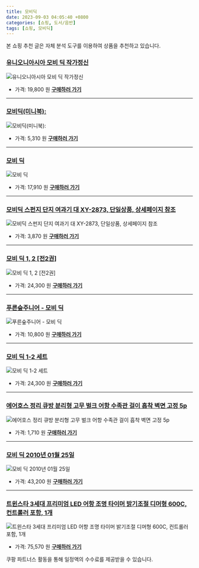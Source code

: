 ```yaml
---
title: 모비딕
date: 2023-09-03 04:05:40 +0800
categories: [쇼핑, 도서/음반]
tags: [쇼핑, 모비딕]
---
```

본 쇼핑 추천 글은 자체 분석 도구를 이용하여 상품을 추천하고 있습니다.
### [유니오니아시아 모비 딕   작가정신](https://link.coupang.com/re/AFFSDP?lptag=AF1030537&pageKey=7578718183&itemId=20001798097&vendorItemId=82349318890&traceid=V0-153-3a4de9d45dd68c16&requestid=20230907040540079150880560&token=31850C%7CMIXED)
![유니오니아시아 모비 딕   작가정신](https://ads-partners.coupang.com/image1/seVzqcA3QSC2Lbv4sVvg0hmOVS7xxB_vhMKFxQV1WEbsQdknhYodMq-uX9oxWQTa-uvdLnHOTqD03_WjUET9-PlWxOt-x-2OXEM9o7ZnlTDzKwoPNyVkLqcLUDS23zAkMjesXTrTg4FsL21Xpi1FJQHw0zcHkWVJvcdGe0W8uY2gkzioNbTQ09svQZlgbYn4Xfy-xRobAxB-Z2qwngD6KGUl6eVf5psFtJYeIzuUudscMVrQFT2g4lpaDUkkOxFuZ4ickMtyOql_2TspxlU1NYt1wyMHGNBF0xdCl6qEIg==)
- 가격: 19,800 원
[**구매하러 가기**](https://link.coupang.com/re/AFFSDP?lptag=AF1030537&pageKey=7578718183&itemId=20001798097&vendorItemId=82349318890&traceid=V0-153-3a4de9d45dd68c16&requestid=20230907040540079150880560&token=31850C%7CMIXED)
---
### [모비딕(미니북):](https://link.coupang.com/re/AFFSDP?lptag=AF1030537&pageKey=1298704959&itemId=2311673193&vendorItemId=70308441083&traceid=V0-153-0a6b6eed60c770a8&requestid=20230907040540079150880560&token=31850C%7CMIXED)
![모비딕(미니북):](https://ads-partners.coupang.com/image1/vQRAZGA6Bn9fE518vaiGW2Pbk4rYPJwq37bkry-IKZq0ZlMicJvLf6VX_MwmKkrtGKz8-BEUw7F2PQKvs_TxgJyVpuEZDeraMV1zmbR6OIGzBTtoKfHDcsR_Sdd1PRWYLzrOM9nyCLbY5oo-SjOoxlhbDgi7qP7vBUOAVERRiVzVhtibaj9Zx5NafQg-GyMFYA-g9VzkoXS5ip1MMfOHPUrcugkDZp87QnAwWeIyjWi9Cf8ZDD99R4xVgaaaCZ4oBR5boviPP1d-HX06r3wFpybmjDWVsgBB7O6Pc8v-Ob7W)
- 가격: 5,310 원
[**구매하러 가기**](https://link.coupang.com/re/AFFSDP?lptag=AF1030537&pageKey=1298704959&itemId=2311673193&vendorItemId=70308441083&traceid=V0-153-0a6b6eed60c770a8&requestid=20230907040540079150880560&token=31850C%7CMIXED)
---
### [모비 딕](https://link.coupang.com/re/AFFSDP?lptag=AF1030537&pageKey=6748683044&itemId=15776156615&vendorItemId=82902319631&traceid=V0-153-61b9f45d97504702&requestid=20230907040540079150880560&token=31850C%7CMIXED)
![모비 딕](https://ads-partners.coupang.com/image1/9qmLeG2v2F21AyJP9gNlpAThFt5-oAQMYlXjkG8R8NDIobk2x2Gyl-tIeYK2eXKrchGa_FjvxDmBUudCZBDMwWCbcFsxjAwqrJCcntsDhnSLckYqrrE3j_H5XgXAJ4vsNSOH9w4gEj8WzFJbt9azO_Z6LtOqur-BRXRwhG4d-PMTM2G4ef4pwGUGtU5of1NJq0NqLrf0hoRxttVDyeAiPmS5E1a5_yPmqHh8F-jIITUuzpBjy0KNoA1sNv094u-yVpiEnxMZg-DVBjtXCtjDDP346YxsbWY2YXG5nmjEWg==)
- 가격: 17,910 원
[**구매하러 가기**](https://link.coupang.com/re/AFFSDP?lptag=AF1030537&pageKey=6748683044&itemId=15776156615&vendorItemId=82902319631&traceid=V0-153-61b9f45d97504702&requestid=20230907040540079150880560&token=31850C%7CMIXED)
---
### [모비딕 스펀지 단지 여과기 대 XY-2873, 단일상품, 상세페이지 참조](https://link.coupang.com/re/AFFSDP?lptag=AF1030537&pageKey=335199319&itemId=1069724231&vendorItemId=79532027311&traceid=V0-153-5bc6ce3dd7677956&clickBeacon=yyyzRew%2FjyvIbRskPIOWeJqVOeXKpD%2FatL%2BA1NMxP0E6PL9uPakYvCfLw5u7ke6W%2BW7DR1j%2FuGkn4%2BEVDnC2scvTfLvpPyO4MjkZfpovm0Kakb2cZ6t1OFWKhFUfpwH3qxeyXbxpcGGI43Ie77NCBs%2BQ4TeGTXx1Uq4JANw5nI%2F6TazpPvMgdKnl9N8cFlDrZ3v30jJTKK18ny%2FP2pNhlNsYcx6ci6E4tfrA82JndrtHo4%2FMbx%2FXuJqgUhVHlCjvXuAgmlqA2S7UFfEZatoRoIh43jLbJJ2oXomsnYr%2FIq33kUa7sNWVwdjfkrlmTags5ZQJ%2Bpoz5zkPRhwe%2BrSK14GbS4pXfoN713Dr%2FKaNtJubv%2FmxdtJyye1UP4KjvQIVP4pa6aT6VnFypEz21cdbDhh%2FA2Em4R%2FODQiv6eVtcC3tFVhuh7DRllLXjmQ1b6iDwp7mqAiUgoZzhBjSVUXot%2FzMzi0x7FhvagkTt5ULFpOs%2BSiF4E5RqlvPwXj9qLVXpwUySBVEfg2G%2BJm27gRYnL%2FU7YLzwD1zvMpidrMnZtW%2F5jzNpgDxmaA0fgvhbeK2mgXbVcF%2BYKT6lLFtURCA2o9G%2FV%2BcyMIf7QKg40l2%2BTBpZjKmhmR3tXT%2BOxRYbE5t%2F6gC1uINe0%2BHf1C8hPtxEjzd%2BBaFI9FSYDs04hSFeK9zRBB2PaIRIiCLuPernSp3Mha%2Bw0CKysaEBw2FCfbFXQk7tx1xXtzsnFWUUKf3tvQiRY5PSOVv%2Blo363eTTz%2BzUw9axpXNOOJL8Z9mh8GcIuhopfAM5ad%2FNckrtnDQtRyiDJ2UrHZzGoMTi4gFUKJ0NL2ZYoSuX8g%2BUbqRkLk5U7SsnP2S7W7YZySK1%2F3otFg%3D&requestid=20230907040540079150880560&token=31850C%7CMIXED)
![모비딕 스펀지 단지 여과기 대 XY-2873, 단일상품, 상세페이지 참조](https://ads-partners.coupang.com/image1/vdZs0qe4sA_NcUcivUJJTETiITlvUtQJdR3f3RiMJATrv7Zb65MNTZTmO4cfsQLIvlVkEtg8qRJKfvWmtq9IsmgtO_7AkBdySNjacooRlG0EePPa4PL7AveEcdhNdjlDa_w-EvwDgR7dl6BO02A7bOnvSNSdTxLux7l0VBRfNOwDQO78NN_fvEhUPz3U-tkFwl9jlVhNu9h-O0lkQgyPnmVneakdkfuLuHnYZ-h1wKrFF3E1pG7qlXAMjqv_I4JztrPGuIU_8SMysfYVXPX6toXe4t6pULhpbJjOECTkDkBCGEqJYw==)
- 가격: 3,870 원
[**구매하러 가기**](https://link.coupang.com/re/AFFSDP?lptag=AF1030537&pageKey=335199319&itemId=1069724231&vendorItemId=79532027311&traceid=V0-153-5bc6ce3dd7677956&clickBeacon=yyyzRew%2FjyvIbRskPIOWeJqVOeXKpD%2FatL%2BA1NMxP0E6PL9uPakYvCfLw5u7ke6W%2BW7DR1j%2FuGkn4%2BEVDnC2scvTfLvpPyO4MjkZfpovm0Kakb2cZ6t1OFWKhFUfpwH3qxeyXbxpcGGI43Ie77NCBs%2BQ4TeGTXx1Uq4JANw5nI%2F6TazpPvMgdKnl9N8cFlDrZ3v30jJTKK18ny%2FP2pNhlNsYcx6ci6E4tfrA82JndrtHo4%2FMbx%2FXuJqgUhVHlCjvXuAgmlqA2S7UFfEZatoRoIh43jLbJJ2oXomsnYr%2FIq33kUa7sNWVwdjfkrlmTags5ZQJ%2Bpoz5zkPRhwe%2BrSK14GbS4pXfoN713Dr%2FKaNtJubv%2FmxdtJyye1UP4KjvQIVP4pa6aT6VnFypEz21cdbDhh%2FA2Em4R%2FODQiv6eVtcC3tFVhuh7DRllLXjmQ1b6iDwp7mqAiUgoZzhBjSVUXot%2FzMzi0x7FhvagkTt5ULFpOs%2BSiF4E5RqlvPwXj9qLVXpwUySBVEfg2G%2BJm27gRYnL%2FU7YLzwD1zvMpidrMnZtW%2F5jzNpgDxmaA0fgvhbeK2mgXbVcF%2BYKT6lLFtURCA2o9G%2FV%2BcyMIf7QKg40l2%2BTBpZjKmhmR3tXT%2BOxRYbE5t%2F6gC1uINe0%2BHf1C8hPtxEjzd%2BBaFI9FSYDs04hSFeK9zRBB2PaIRIiCLuPernSp3Mha%2Bw0CKysaEBw2FCfbFXQk7tx1xXtzsnFWUUKf3tvQiRY5PSOVv%2Blo363eTTz%2BzUw9axpXNOOJL8Z9mh8GcIuhopfAM5ad%2FNckrtnDQtRyiDJ2UrHZzGoMTi4gFUKJ0NL2ZYoSuX8g%2BUbqRkLk5U7SsnP2S7W7YZySK1%2F3otFg%3D&requestid=20230907040540079150880560&token=31850C%7CMIXED)
---
### [모비 딕 1, 2 [전2권]](https://link.coupang.com/re/AFFSDP?lptag=AF1030537&pageKey=341562686&itemId=1087061096&vendorItemId=5595342674&traceid=V0-153-1cd209a871e952d8&requestid=20230907040540079150880560&token=31850C%7CMIXED)
![모비 딕 1, 2 [전2권]](https://ads-partners.coupang.com/image1/BQ0ApoX1Jp5N2RgGBZdzDdz0g4xXMHkEnMKFVWO-AP6VI-wW3l7oUI-Kg1onoWKKGgRQBMib8-LxbrUr1VMxTnV-AtIqE1RaifBK3vr-TaodWJUGnXlkQY72KIjCcLqhseB_NhjWtCesrlliHg7ygAtXHRseySiQQpV7zkYciS32D-Bw89g-DguGSdVjmJkbgd0mi0sb6vrRvCA7V8w8j5CuNjKthnvmyWMrpdR8cTP_Vbb86bwJULldWWNBJrR5AI672X3xuAHO1K04foDVHhV5ACg8JAZxiC9KPhTPhR0=)
- 가격: 24,300 원
[**구매하러 가기**](https://link.coupang.com/re/AFFSDP?lptag=AF1030537&pageKey=341562686&itemId=1087061096&vendorItemId=5595342674&traceid=V0-153-1cd209a871e952d8&requestid=20230907040540079150880560&token=31850C%7CMIXED)
---
### [푸른숲주니어 - 모비 딕](https://link.coupang.com/re/AFFSDP?lptag=AF1030537&pageKey=5668143930&itemId=9325454241&vendorItemId=76610801097&traceid=V0-153-1184d3dcf19de288&requestid=20230907040540079150880560&token=31850C%7CMIXED)
![푸른숲주니어 - 모비 딕](https://ads-partners.coupang.com/image1/Q_4ksJJPbbf1swE6Qym8kHq1ZbhaTGgRUx6auHf-_4ev6uVWzL9TSDAXHN7ZlwvZx-Z9vknXAHCIgrJJ3FgBo1HPD7aj8qoaj30e3AoVUX8wFJlTny8GAfzwgDxYgBrpGJRrjo3cdJsufUtsji0cUvHdGZEMKVbUngepNDotb_8oQvJuj_2uqSSK46mfxn_iOM10O5TdhQZMQ1wLavRRst0ZayQ04Q2l0KoPBNXPsWY-c9xpQLoAnClcI20qjdRtovFKBtIVGrViyNQp1tywgg47TIJjXwTUzYf7Ymc6Jg==)
- 가격: 10,800 원
[**구매하러 가기**](https://link.coupang.com/re/AFFSDP?lptag=AF1030537&pageKey=5668143930&itemId=9325454241&vendorItemId=76610801097&traceid=V0-153-1184d3dcf19de288&requestid=20230907040540079150880560&token=31850C%7CMIXED)
---
### [모비 딕 1-2 세트](https://link.coupang.com/re/AFFSDP?lptag=AF1030537&pageKey=270383414&itemId=849022868&vendorItemId=5158206105&traceid=V0-153-e8b2890e7e00075a&requestid=20230907040540079150880560&token=31850C%7CMIXED)
![모비 딕 1-2 세트](https://ads-partners.coupang.com/image1/LCekvjtRhIUVrtSVLPvY8O1_6zrX0lhvERAePwJ7fK8VbnH1n86ztksPretdIeLFmK8rJBK9-T_biF_Nec0oB1FVMzHE6kSquPlXD8SsfFPvhfPPuWLOep2T4-0bPRFYBtgGsUhiMrOLfN-nn9h6Vc5gWgaioEClxe_DMtshY7QffBGJziOJ4QimygC5zoA4iNUxqUafAgV_zqsPt2WgDAghCvVC92eN4Y4ZsrLwOoLbqU_c16H5DOh-blLmUiXPJS_Gl-HGX-GT4hH6xXxdASJ0GC4eJB7-DU3SoXiP)
- 가격: 24,300 원
[**구매하러 가기**](https://link.coupang.com/re/AFFSDP?lptag=AF1030537&pageKey=270383414&itemId=849022868&vendorItemId=5158206105&traceid=V0-153-e8b2890e7e00075a&requestid=20230907040540079150880560&token=31850C%7CMIXED)
---
### [에어호스 정리 큐방 분리형 고무 벌크 어항 수족관 걸이 흡착 벽면 고정 5p](https://link.coupang.com/re/AFFSDP?lptag=AF1030537&pageKey=7310829729&itemId=18728825848&vendorItemId=84196386364&traceid=V0-153-9183992239084e5e&clickBeacon=yyyzRew%2FjyvIbRskPIOWeJqVOeXKpD%2FatL%2BA1NMxP0E6PL9uPakYvCfLw5u7ke6W%2BW7DR1j%2FuGkn4%2BEVDnC2sX9R2pV7NRfLVdfS6uvj%2Faqakb2cZ6t1OFWKhFUfpwH3Gte9xF1goiyDFXyQQGC1EmbsTE%2BnTmMLKwqwoE4wVAD6TazpPvMgdKnl9N8cFlDrZ3v30jJTKK18ny%2FP2pNhlNsYcx6ci6E4tfrA82JndrtHo4%2FMbx%2FXuJqgUhVHlCjvXuAgmlqA2S7UFfEZatoRoAv43AW8%2BGeS%2BQhcatrN9I56RbmAXjIdFyqjDbGcjng25ZQJ%2Bpoz5zkPRhwe%2BrSK13YlBdrmljOV%2FrDhQpTOTpKWp5HkIqOaQNtNn%2FJkRZSoP4pa6aT6VnFypEz21cdbDhh%2FA2Em4R%2FODQiv6eVtcC1lmGtbApgYAMspfD6wRz8Jc2CobnaGbRnTd1jKEpo7fnkiYNoG3TzQin1qJNSHr1802qMsX%2F67Avs8ySrMF0QcCH%2Bxd2cEfK6DBT3i6Cjc%2FrBcnojvaVREhk1752UmDAKbeY5iKpNBk6l8NnE1yB%2FwW3kfJ%2BUIeDKaKrRv8kOxavX2w6SGsq8rHQn8eE3x2JXrnvcwsM%2FlOV3Z6oGLi8jIpY6NR3l2Hz0sqqNkJhix94XQH%2BsaWf1ZDfwossapmCGAj4wIxiPFVPQ7xB7EIwT%2BAnighyM8l%2FYf1jJYf5DrPydQcz0EHnurQfykCsVSPV%2BT4hE9dOhhk7mvLdnPucPuXTMd11zb0k6a5PSrwrxR4WJqk4QxA3L%2BZE%2BZ4z4uoNQNUyQ8ytjoDb49ZDh2MmKH7pBu9gErBXqe42qjtFbDnMladxPSpWJ00B7gX3nIvc4%3D&requestid=20230907040540079150880560&token=31850C%7CMIXED)
![에어호스 정리 큐방 분리형 고무 벌크 어항 수족관 걸이 흡착 벽면 고정 5p](https://ads-partners.coupang.com/image1/Iq-dg1CnkQzoCOF3InIx6-ivg5MlzW0Da_WHZe-y_Oydz5iaJr4-onN3seSqeQcE93qK-WtdWjsThF0iU3HViATbBT190z81blpENqKuC-izxGcjNNRaib68n21UT3WcyL0F3PP0GGp6ZR8QF-lfDmLDPnKiXW4rxTA4EAiHabuvm1KDNVBhi-iqdGpoYBBtn9WPJXr-rQXygai1lUVQF-ck-MfFaaFRr6pHuAVangUVDde5FmtU9q81kB17iA0vXNg2GHW3x3NX7O4Y36d21x-UDxyoukPMLOUIVkM1MbPrW5RH)
- 가격: 1,710 원
[**구매하러 가기**](https://link.coupang.com/re/AFFSDP?lptag=AF1030537&pageKey=7310829729&itemId=18728825848&vendorItemId=84196386364&traceid=V0-153-9183992239084e5e&clickBeacon=yyyzRew%2FjyvIbRskPIOWeJqVOeXKpD%2FatL%2BA1NMxP0E6PL9uPakYvCfLw5u7ke6W%2BW7DR1j%2FuGkn4%2BEVDnC2sX9R2pV7NRfLVdfS6uvj%2Faqakb2cZ6t1OFWKhFUfpwH3Gte9xF1goiyDFXyQQGC1EmbsTE%2BnTmMLKwqwoE4wVAD6TazpPvMgdKnl9N8cFlDrZ3v30jJTKK18ny%2FP2pNhlNsYcx6ci6E4tfrA82JndrtHo4%2FMbx%2FXuJqgUhVHlCjvXuAgmlqA2S7UFfEZatoRoAv43AW8%2BGeS%2BQhcatrN9I56RbmAXjIdFyqjDbGcjng25ZQJ%2Bpoz5zkPRhwe%2BrSK13YlBdrmljOV%2FrDhQpTOTpKWp5HkIqOaQNtNn%2FJkRZSoP4pa6aT6VnFypEz21cdbDhh%2FA2Em4R%2FODQiv6eVtcC1lmGtbApgYAMspfD6wRz8Jc2CobnaGbRnTd1jKEpo7fnkiYNoG3TzQin1qJNSHr1802qMsX%2F67Avs8ySrMF0QcCH%2Bxd2cEfK6DBT3i6Cjc%2FrBcnojvaVREhk1752UmDAKbeY5iKpNBk6l8NnE1yB%2FwW3kfJ%2BUIeDKaKrRv8kOxavX2w6SGsq8rHQn8eE3x2JXrnvcwsM%2FlOV3Z6oGLi8jIpY6NR3l2Hz0sqqNkJhix94XQH%2BsaWf1ZDfwossapmCGAj4wIxiPFVPQ7xB7EIwT%2BAnighyM8l%2FYf1jJYf5DrPydQcz0EHnurQfykCsVSPV%2BT4hE9dOhhk7mvLdnPucPuXTMd11zb0k6a5PSrwrxR4WJqk4QxA3L%2BZE%2BZ4z4uoNQNUyQ8ytjoDb49ZDh2MmKH7pBu9gErBXqe42qjtFbDnMladxPSpWJ00B7gX3nIvc4%3D&requestid=20230907040540079150880560&token=31850C%7CMIXED)
---
### [모비 딕 2010년 01월 25일](https://link.coupang.com/re/AFFSDP?lptag=AF1030537&pageKey=35268587&itemId=130800955&vendorItemId=3274480448&traceid=V0-153-a619cf9df3866b80&requestid=20230907040540079150880560&token=31850C%7CMIXED)
![모비 딕 2010년 01월 25일](https://ads-partners.coupang.com/image1/Mjk1SZA12HILfSZxMi1OzUd6CiCQkoBrA7JJGCIJIX7TQkfWyZNzMSHmwADKT3HC8hO-zNYGrxAnJjQAkndvBkX7Q2O9y5yp2KJVsNWJIs45K5kM3rczlUB60yAj--23jpCyHBt9ZayCdz4TW-d3LFZqJz49dEWQeuQC2E1F5BU1cIoOQjUMaPMb0VKA-XAWXvL4qUlAJq99d92KjWE92S1gz3ezqm6oNHwfiYaRtVBVHe-zUp6hCJLRtq5mSTyedwFfPFUvqyY9iDfqMAtLKfNwU5yz93lTBNzkproJOA==)
- 가격: 43,200 원
[**구매하러 가기**](https://link.coupang.com/re/AFFSDP?lptag=AF1030537&pageKey=35268587&itemId=130800955&vendorItemId=3274480448&traceid=V0-153-a619cf9df3866b80&requestid=20230907040540079150880560&token=31850C%7CMIXED)
---
### [트윈스타 3세대 프리미엄 LED 어항 조명 타이머 밝기조절 디머형 600C, 컨트롤러 포함, 1개](https://link.coupang.com/re/AFFSDP?lptag=AF1030537&pageKey=6285337550&itemId=12925388895&vendorItemId=80189937671&traceid=V0-153-b54657ba328cf287&clickBeacon=yyyzRew%2FjyvIbRskPIOWeJqVOeXKpD%2FatL%2BA1NMxP0E6PL9uPakYvCfLw5u7ke6W%2BW7DR1j%2FuGkn4%2BEVDnC2sfjKBUXtm5gke96qKZXC4Yiakb2cZ6t1OFWKhFUfpwH3hqDyTTcBEN3IVP8DPn41NvLJ8h2FK63%2FKdt3%2FT6zlpv6TazpPvMgdKnl9N8cFlDrZ3v30jJTKK18ny%2FP2pNhlNsYcx6ci6E4tfrA82JndrtHo4%2FMbx%2FXuJqgUhVHlCjvBnQM4WMMhe%2B1tKREBpPexXYcPuSnPx%2FGBuHIsIDL8Ovq4mkv7cwTBSn%2BRS%2F1Pf4pFKcgS628amljbYrMEErNLVgX%2FLH%2BnyM60K69MIGVrQEUEnM4Bw3iHf6tUnBstru9cw71mcuKo2XEEbvNNW5%2Fn7S1L522%2BRkLnMlWBiZYacwwNwotTA0d4PcrdqhxcZky0BlK%2FVMYkP0LN5MsmwngSn42aVhPdNsO87Vn9iNfZL%2FC%2B49uUV265R%2BWStK3J4V23TxXrWN8wUQ71awywMmQGPzMzi0x7FhvagkTt5ULFpOs%2BSiF4E5RqlvPwXj9qLVXQ7hTkT3rKSKl8ME3lFCD5DFJhwdPzKCTyiz7i8zqSAwN86DYYxy0jzFojwuxCi7ll%2FvphNAqIltTFwCOUjLSu6GBocbkfK%2BgXrbjkEn4c7KJM8pKFr7YEz1GZid3payKPRQvUzwOCcI8I373Abzul8p%2BWGayktQuWLb7%2BMeRzoy7EKrQyg9KVrpuQGn3EJNpLN8F%2FLZSuHiNMODQ6fn4EPlvxMLtBUj7evP2S0OnNQFbazEwXlUWLBEH7UWWqsrhgJnsH22IjX6eLdQMz3x%2BZ30vO07MdP8IWRLQ5L%2Fb7%2Fg%3D&requestid=20230907040540079150880560&token=31850C%7CMIXED)
![트윈스타 3세대 프리미엄 LED 어항 조명 타이머 밝기조절 디머형 600C, 컨트롤러 포함, 1개](https://ads-partners.coupang.com/image1/eyw9EfCjaZuoZQvQe9WZQLuU8vBuRkrGRyZTlDJWYpB_cilbbwaDjJA-Z7Q-Yjwp0FRR9SwlGKfFDT2n1fAAl0z7gNXeMsysUSn13WeozqMAhuiX4ECxJszUaqnweq-84u58fgrZZjwYQwWl7EHClLdAw_gJZOkVBTSKUcxFzPUQZFQL1H1FKNRNewFxJlDwNGHzaAGNVbNnoqRSHiTPZgIt3CGgg61vke2Ax_V1tg9LuAscjIDKdqRuGTXSvFxOMiVgllLMIdjmwVM7FuxYCPpUh76ckMU=)
- 가격: 75,570 원
[**구매하러 가기**](https://link.coupang.com/re/AFFSDP?lptag=AF1030537&pageKey=6285337550&itemId=12925388895&vendorItemId=80189937671&traceid=V0-153-b54657ba328cf287&clickBeacon=yyyzRew%2FjyvIbRskPIOWeJqVOeXKpD%2FatL%2BA1NMxP0E6PL9uPakYvCfLw5u7ke6W%2BW7DR1j%2FuGkn4%2BEVDnC2sfjKBUXtm5gke96qKZXC4Yiakb2cZ6t1OFWKhFUfpwH3hqDyTTcBEN3IVP8DPn41NvLJ8h2FK63%2FKdt3%2FT6zlpv6TazpPvMgdKnl9N8cFlDrZ3v30jJTKK18ny%2FP2pNhlNsYcx6ci6E4tfrA82JndrtHo4%2FMbx%2FXuJqgUhVHlCjvBnQM4WMMhe%2B1tKREBpPexXYcPuSnPx%2FGBuHIsIDL8Ovq4mkv7cwTBSn%2BRS%2F1Pf4pFKcgS628amljbYrMEErNLVgX%2FLH%2BnyM60K69MIGVrQEUEnM4Bw3iHf6tUnBstru9cw71mcuKo2XEEbvNNW5%2Fn7S1L522%2BRkLnMlWBiZYacwwNwotTA0d4PcrdqhxcZky0BlK%2FVMYkP0LN5MsmwngSn42aVhPdNsO87Vn9iNfZL%2FC%2B49uUV265R%2BWStK3J4V23TxXrWN8wUQ71awywMmQGPzMzi0x7FhvagkTt5ULFpOs%2BSiF4E5RqlvPwXj9qLVXQ7hTkT3rKSKl8ME3lFCD5DFJhwdPzKCTyiz7i8zqSAwN86DYYxy0jzFojwuxCi7ll%2FvphNAqIltTFwCOUjLSu6GBocbkfK%2BgXrbjkEn4c7KJM8pKFr7YEz1GZid3payKPRQvUzwOCcI8I373Abzul8p%2BWGayktQuWLb7%2BMeRzoy7EKrQyg9KVrpuQGn3EJNpLN8F%2FLZSuHiNMODQ6fn4EPlvxMLtBUj7evP2S0OnNQFbazEwXlUWLBEH7UWWqsrhgJnsH22IjX6eLdQMz3x%2BZ30vO07MdP8IWRLQ5L%2Fb7%2Fg%3D&requestid=20230907040540079150880560&token=31850C%7CMIXED)


쿠팡 파트너스 활동을 통해 일정액의 수수료를 제공받을 수 있습니다.
